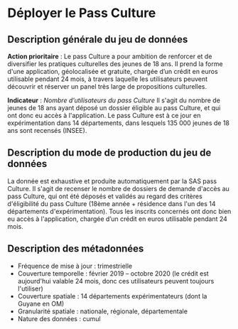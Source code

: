 # Déployer le Pass Culture
## Description générale du jeu de données 
**Action prioritaire** : Le pass Culture a pour ambition de renforcer et de diversifier les pratiques culturelles des jeunes de 18 ans. Il prend la forme d'une application, géolocalisée et gratuite, chargée d’un crédit en euros utilisable pendant 24 mois, à travers laquelle les utilisateurs peuvent découvrir et réserver un panel très large de propositions culturelles.

**Indicateur** : *Nombre d’utilisateurs du pass Culture* 
Il s'agit du nombre de jeunes de 18 ans ayant déposé un dossier éligible au pass Culture, et qui ont donc eu accès à l'application. Le pass Culture est à ce jour en expérimentation dans 14 départements, dans lesquels 135 000 jeunes de 18 ans sont recensés (INSEE).

## Description du mode de production du jeu de données 
La donnée est exhaustive et produite automatiquement par la SAS pass Culture. 
Il s'agit de recenser le nombre de dossiers de demande d'accès au pass Culture, qui ont été déposés et validés au regard des critères d'éligibilité du pass Culture (18ème année + résidence dans l'un des 14 départements d'expérimentation). Tous les inscrits concernés ont donc bien eu accès à l'application, chargée d’un crédit en euros utilisable pendant 24 mois.  

## Description des métadonnées 
-	Fréquence de mise à jour : trimestrielle
-	Couverture temporelle : février 2019 – octobre 2020 (le crédit est aujourd'hui valable 24 mois, donc ces utilisateurs peuvent toujours l'utiliser)
-	Couverture spatiale : 14 départements expérimentateurs (dont la Guyane en OM)
-	Granularité spatiale : nationale, régionale, départementale
-	Nature des données : cumul